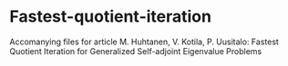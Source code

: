 # Fastest-quotient-iteration
Accomanying files for article M. Huhtanen, V. Kotila, P. Uusitalo: Fastest Quotient Iteration for Generalized Self-adjoint Eigenvalue Problems
